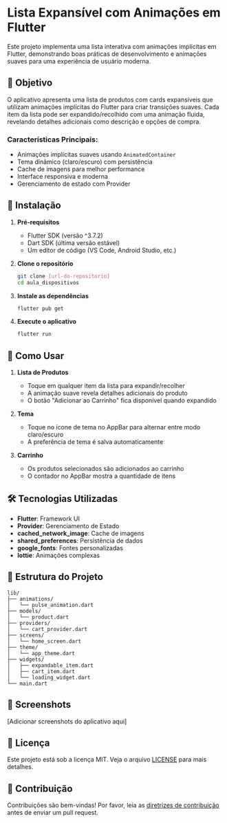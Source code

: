 # Lista Expansível com Animações em Flutter

Este projeto implementa uma lista interativa com animações implícitas em Flutter, demonstrando boas práticas de desenvolvimento e animações suaves para uma experiência de usuário moderna.

## 🎯 Objetivo

O aplicativo apresenta uma lista de produtos com cards expansíveis que utilizam animações implícitas do Flutter para criar transições suaves. Cada item da lista pode ser expandido/recolhido com uma animação fluida, revelando detalhes adicionais como descrição e opções de compra.

### Características Principais:
- Animações implícitas suaves usando `AnimatedContainer`
- Tema dinâmico (claro/escuro) com persistência
- Cache de imagens para melhor performance
- Interface responsiva e moderna
- Gerenciamento de estado com Provider

## 🚀 Instalação

1. **Pré-requisitos**
   - Flutter SDK (versão ^3.7.2)
   - Dart SDK (última versão estável)
   - Um editor de código (VS Code, Android Studio, etc.)

2. **Clone o repositório**
   ```bash
   git clone [url-do-repositorio]
   cd aula_dispositivos
   ```

3. **Instale as dependências**
   ```bash
   flutter pub get
   ```

4. **Execute o aplicativo**
   ```bash
   flutter run
   ```

## 📱 Como Usar

1. **Lista de Produtos**
   - Toque em qualquer item da lista para expandir/recolher
   - A animação suave revela detalhes adicionais do produto
   - O botão "Adicionar ao Carrinho" fica disponível quando expandido

2. **Tema**
   - Toque no ícone de tema no AppBar para alternar entre modo claro/escuro
   - A preferência de tema é salva automaticamente

3. **Carrinho**
   - Os produtos selecionados são adicionados ao carrinho
   - O contador no AppBar mostra a quantidade de itens

## 🛠️ Tecnologias Utilizadas

- **Flutter**: Framework UI
- **Provider**: Gerenciamento de Estado
- **cached_network_image**: Cache de imagens
- **shared_preferences**: Persistência de dados
- **google_fonts**: Fontes personalizadas
- **lottie**: Animações complexas

## 📂 Estrutura do Projeto

```
lib/
├── animations/
│   └── pulse_animation.dart
├── models/
│   └── product.dart
├── providers/
│   └── cart_provider.dart
├── screens/
│   └── home_screen.dart
├── theme/
│   └── app_theme.dart
├── widgets/
│   ├── expandable_item.dart
│   ├── cart_item.dart
│   └── loading_widget.dart
└── main.dart
```

## 🎨 Screenshots

[Adicionar screenshots do aplicativo aqui]

## 📄 Licença

Este projeto está sob a licença MIT. Veja o arquivo [LICENSE](LICENSE) para mais detalhes.

## 🤝 Contribuição

Contribuições são bem-vindas! Por favor, leia as [diretrizes de contribuição](CONTRIBUTING.md) antes de enviar um pull request.
